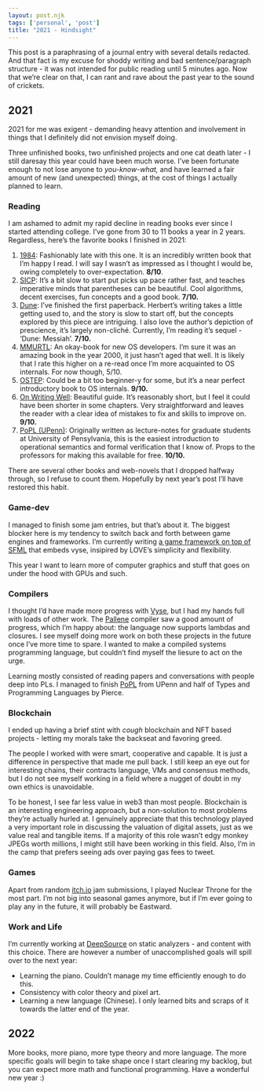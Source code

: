 ```yaml
---
layout: post.njk
tags: ['personal', 'post']
title: "2021 - Hindsight"
---
```


This post is a paraphrasing of a journal entry with several details redacted.
And that fact is my excuse for shoddy writing and bad sentence/paragraph structure - it was not intended for public reading until 5 minutes ago.
Now that we’re clear on that, I can rant and rave about the past year to the sound of crickets.

## 2021

2021 for me was exigent - demanding heavy attention and involvement in things that I definitely did not envision myself doing.

Three unfinished books, two unfinished projects and one cat death later - I still daresay this year could have been much worse.
I’ve been fortunate enough to not lose anyone to *you-know-what,* and have learned a fair amount of new (and unexpected) things, at the cost of things I actually planned to learn.

### Reading

I am ashamed to admit my rapid decline in reading books ever since I started attending college.
I’ve gone from 30 to 11 books a year in 2 years.
Regardless, here’s the favorite books I finished in 2021:

1. [1984](https://en.wikipedia.org/wiki/Nineteen_Eighty-Four): Fashionably late with this one.
   It is an incredibly written book that I’m happy I read.
   I will say I wasn’t as impressed as I thought I would be, owing completely to over-expectation. **8/10**.
2. [SICP](https://mitpress.mit.edu/sites/default/files/sicp/full-text/book/book.html): It’s a bit slow to start put picks up pace rather fast, and teaches imperative minds that parentheses can be beautiful. Cool algorithms, decent exercises, fun concepts and a good book. **7/10.**
3. [Dune](https://en.wikipedia.org/wiki/Dune_(novel)): I’ve finished the first paperback. Herbert’s writing takes a little getting used to, and the story is slow to start off, but the concepts explored by this piece are intriguing. I also love the author’s depiction of prescience, it’s largely non-cliché. Currently, I’m reading it’s sequel - ‘Dune: Messiah’. **7/10.**
4. [MMURTL](http://www.ipdatacorp.com/mmurtl/): An okay-book for new OS developers. I’m sure it was an amazing book in the year 2000, it just hasn’t aged that well. It is likely that I rate this higher on a re-read once I’m more acquainted to OS internals. For now though, 5/10.
5. [OSTEP](https://pages.cs.wisc.edu/~remzi/OSTEP/): Could be a bit too beginner-y for some, but it’s a near perfect introductory book to OS internals. **9/10.**
6. [On Writing Well](https://www.amazon.in/Writing-Wel-Classic-Guide-Nonfiction/dp/0060891548): Beautiful guide. It’s reasonably short, but I feel it could have been shorter in some chapters. Very straightforward and leaves the reader with a clear idea of mistakes to fix and skills to improve on. **9/10.**
7. [PoPL (UPenn)](https://www.cis.upenn.edu/~cis120/archive/19fa/notes/120notes.pdf): Originally written as lecture-notes for graduate students at University of Pensylvania, this is the easiest introduction to operational semantics and formal verification that I know of. Props to the professors for making this available for free. **10/10.**

There are several other books and web-novels that I dropped halfway through, so I refuse to count them. Hopefully by next year’s post I’ll have restored this habit.

### Game-dev

I managed to finish some jam entries, but that’s about it.
The biggest blocker here is my tendency to switch back and forth between game engines and frameworks.
I’m currently writing [a game framework on top of SFML](https://github.com/cpp-gamedev/wex) that embeds vyse, insipired by LOVE’s simplicity and flexibility.

This year I want to learn more of computer graphics and stuff that goes on under the hood with GPUs and such.

### Compilers

I thought I’d have made more progress with [Vyse](https://injuly.in/vyse/), but I had my hands full with loads of other work.
The [Pallene](https://github.com/pallene-lang/pallene) compiler saw a good amount of progress, which I’m happy about: the language now supports lambdas and closures.
I see myself doing more work on both these projects in the future once I’ve more time to spare.
I wanted to make a compiled systems programming language, but couldn’t find myself the liesure to act on the urge.

Learning mostly consisted of reading papers and conversations with people deep into PLs.
I managed to finish [PoPL](https://www.cis.upenn.edu/~cis120/archive/19fa/notes/120notes.pdf) from UPenn and half of Types and Programming Languages by Pierce.

### Blockchain

I ended up having a brief stint with *cough* blockchain and NFT based projects - letting my morals take the backseat and favoring greed.

The people I worked with were smart, cooperative and capable.
It is just a difference in perspective that made me pull back.
I still keep an eye out for interesting chains, their contracts language, VMs and consensus methods,
but I do not see myself working in a field where a nugget of doubt in my own ethics is unavoidable.

To be honest, I see far less value in web3 than most people.
Blockchain is an interesting engineering approach, but a non-solution to most problems they’re actually hurled at.
I genuinely appreciate that this technology played a very important role in discussing the valuation of digital assets, just as we value real and tangible items.
If a majority of this role wasn’t edgy monkey JPEGs worth millions, I might still have been working in this field.
Also, I’m in the camp that prefers seeing ads over paying gas fees to tweet.

### Games

Apart from random [itch.io](http://itch.io) jam submissions, I played Nuclear Throne for the most part.
I’m not big into seasonal games anymore, but if I’m ever going to play any in the future, it will probably be Eastward.

### Work and Life

I’m currently working at [DeepSource](https://deepsource.io/) on static analyzers - and content with this choice.
There are however a number of unaccomplished goals will spill over to the next year:

- Learning the piano. Couldn’t manage my time efficiently enough to do this.
- Consistency with color theory and pixel art.
- Learning a new language (Chinese). I only learned bits and scraps of it towards the latter end of the year.

## 2022

More books, more piano, more type theory and more language.
The more specific goals will begin to take shape once I start clearing my backlog, but you can expect more math and functional programming.
Have a wonderful new year :)
